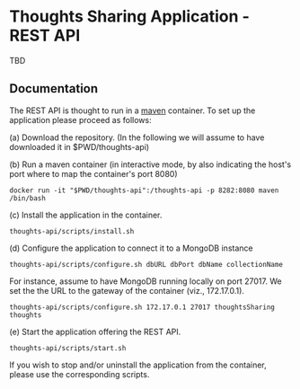 # Thoughts Sharing Application - REST API

TBD

## Documentation

The REST API is thought to run in a [maven](https://hub.docker.com/_/maven/) container. To set up the application please proceed as follows:

(a) Download the repository. (In the following we will assume to have downloaded it in $PWD/thoughts-api) 

(b) Run a maven container (in interactive mode, by also indicating the host's port where to map the container's port 8080)
```
docker run -it "$PWD/thoughts-api":/thoughts-api -p 8282:8080 maven /bin/bash
```

(c) Install the application in the container.
```
thoughts-api/scripts/install.sh
```

(d) Configure the application to connect it to a MongoDB instance
```
thoughts-api/scripts/configure.sh dbURL dbPort dbName collectionName
```
For instance, assume to have MongoDB running locally on port 27017. We set the the URL to the gateway of the container (viz., 172.17.0.1).
```
thoughts-api/scripts/configure.sh 172.17.0.1 27017 thoughtsSharing thoughts
``` 

(e) Start the application offering the REST API.
```
thoughts-api/scripts/start.sh
```

If you wish to stop and/or uninstall the application from the container, please use the corresponding scripts.
